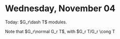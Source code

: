 # Wednesday, November 04

Today: $G_r\dash T$ modules.

Note that $G_r\normal G_r T$, with $G_r T/G_r \cong T
